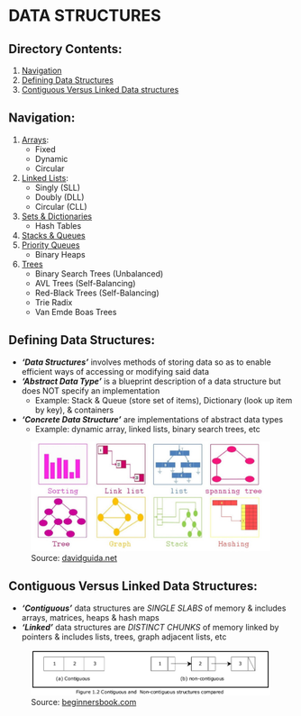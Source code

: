 # DATA STRUCTURES

## Directory Contents:
1) [Navigation](#navigation)
2) [Defining Data Structures](#defining-data-structures)
3) [Contiguous Versus Linked Data structures](#contiguous-versus-linked-data-structures)

## Navigation:
1. [Arrays](https://github.com/Zero-Luminance/ads-c/tree/main/data-structures/arrays):
    - Fixed
    - Dynamic
    - Circular
2. [Linked Lists](https://github.com/Zero-Luminance/ads-c/tree/main/data-structures/linked-lists):
    - Singly (SLL)
    - Doubly (DLL)
    - Circular (CLL)
4. [Sets & Dictionaries](https://github.com/Zero-Luminance/ads-c/tree/main/data-structures/dictionaries)
    - Hash Tables
5. [Stacks & Queues](https://github.com/Zero-Luminance/ads-c/tree/main/data-structures/stacks-and-queues)
6. [Priority Queues](https://github.com/Zero-Luminance/ads-c/tree/main/data-structures/priority-queues)
    - Binary Heaps
7. [Trees](https://github.com/Zero-Luminance/ads-c/tree/main/data-structures/trees)
    - Binary Search Trees (Unbalanced)
    - AVL Trees (Self-Balancing)
    - Red-Black Trees (Self-Balancing)
    - Trie Radix
    - Van Emde Boas Trees

## Defining Data Structures:
- ***‘Data Structures’*** involves methods of storing data so as to enable efficient ways of accessing or modifying said data
- ***‘Abstract Data Type’*** is a blueprint description of a data structure but does NOT specify an implementation
    - Example: Stack & Queue (store set of items), Dictionary (look up item by key), & containers
- ***‘Concrete Data Structure’*** are implementations of abstract data types
    - Example: dynamic array, linked lists, binary search trees, etc
<figure>
    <img src="../assets/markdown-images/data-structure-images/data-structures-diagrams.jpeg" alt="Diagrams of different data structure diagrams">
    <figcaption text-align="center">Source: <a href="https://www.davidguida.net/know-your-data-structures-list-vs-dictionary-vs-hashset/">davidguida.net</a></figcaption>
</figure>

## Contiguous Versus Linked Data Structures:
- ***‘Contiguous’*** data structures are _SINGLE SLABS_ of memory & includes arrays, matrices, heaps & hash maps 
- ***‘Linked’*** data structures are _DISTINCT CHUNKS_ of memory linked by pointers & includes lists, trees, graph adjacent lists, etc

<figure>
    <img src="../assets/markdown-images/data-structure-images/contiguous-vs-linked-ds.png" alt="Array (contigious) Versus Linked List (Linked)">
    <figcaption text-align="center">Source: <a href="https://beginnersbook.com/2018/10/data-structure-array/">beginnersbook.com</a></figcaption>
</figure>